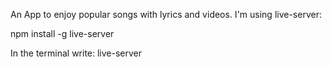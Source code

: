 An App to enjoy popular songs with lyrics and videos. I'm using live-server:

npm install -g live-server

In the terminal write: live-server